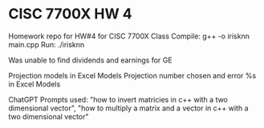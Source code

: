# CISC 7700X HW 4
 Homework repo for HW#4 for CISC 7700X Class
Compile: g++ -o irisknn main.cpp Run: ./irisknn

Was unable to find dividends and earnings for GE

Projection models  in Excel Models
Projection number chosen and error %s in Excel Models

ChatGPT Prompts used: "how to invert matricies in c++ with a two dimensional vector", "how to multiply a matrix and a vector in c++ with a two dimensional vector"
